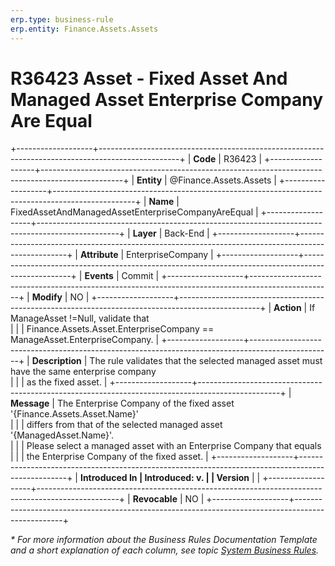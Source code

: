 ```yaml
---
erp.type: business-rule
erp.entity: Finance.Assets.Assets
---
```


# R36423 Asset - Fixed Asset And Managed Asset Enterprise Company Are Equal
+-------------------+--------------------------------------------------------------------------------------------------+
| **Code**          | R36423                                                                                           |
+-------------------+--------------------------------------------------------------------------------------------------+
| **Entity**        | @Finance.Assets.Assets                                                                           |
+-------------------+--------------------------------------------------------------------------------------------------+
| **Name**          | FixedAssetAndManagedAssetEnterpriseCompanyAreEqual                                               |
+-------------------+--------------------------------------------------------------------------------------------------+
| **Layer**         | Back-End                                                                                         |
+-------------------+--------------------------------------------------------------------------------------------------+
| **Attribute**     | EnterpriseCompany                                                                                |
+-------------------+--------------------------------------------------------------------------------------------------+
| **Events**        | Commit                                                                                           |
+-------------------+--------------------------------------------------------------------------------------------------+
| **Modify**        | NO                                                                                               |
+-------------------+--------------------------------------------------------------------------------------------------+
| **Action**        | If ManageAsset !=Null, validate that <br/>                                                      |
|                   | Finance.Assets.Asset.EnterpriseCompany == ManageAsset.EnterpriseCompany.                         |
+-------------------+--------------------------------------------------------------------------------------------------+
| **Description**   | The rule validates that the selected managed asset must have the same enterprise company <br/>   |
|                   | as the fixed asset.                                                                              |
+-------------------+--------------------------------------------------------------------------------------------------+
| **Message**       | The Enterprise Company of the fixed asset '{Finance.Assets.Asset.Name}' <br/>                    |
|                   | differs from that of the selected managed asset '{ManagedAsset.Name}'. <br/>                     |
|                   | Please select a managed asset with an Enterprise Company that equals <br/>                       |
|                   | the Enterprise Company of the fixed asset.                                                       |
+-------------------+--------------------------------------------------------------------------------------------------+
| **Introduced In   | Introduced: v.                                                                                   |
| Version**         |                                                                                                  |
+-------------------+--------------------------------------------------------------------------------------------------+
| **Revocable**     | NO                                                                                               |
+-------------------+--------------------------------------------------------------------------------------------------+

*\* For more information about the Business Rules Documentation Template and a short explanation of each column, see
topic [System Business Rules](../templates/template-description-system-business-rules.md).*
